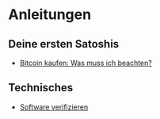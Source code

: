 # Anleitungen

## Deine ersten Satoshis

- [Bitcoin kaufen: Was muss ich beachten?](./bitcoin-kaufen-was-beachten/)

## Technisches

- [Software verifizieren](./software-verifizieren/)
